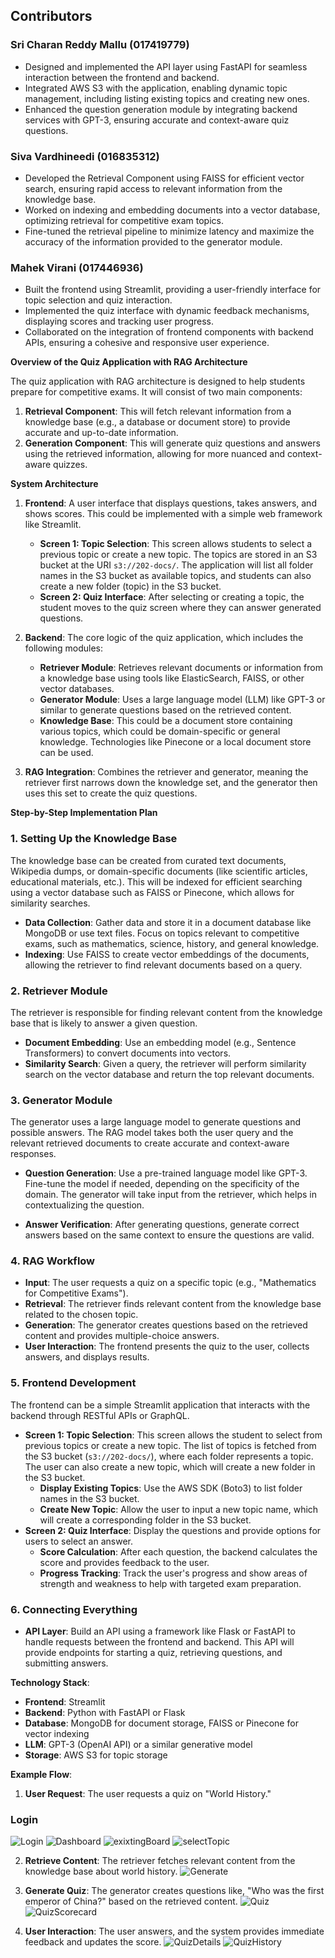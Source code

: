 ## Contributors

### Sri Charan Reddy Mallu (017419779)

- Designed and implemented the API layer using FastAPI for seamless interaction between the frontend and backend.
- Integrated AWS S3 with the application, enabling dynamic topic management, including listing existing topics and creating new ones.
- Enhanced the question generation module by integrating backend services with GPT-3, ensuring accurate and context-aware quiz questions.

### Siva Vardhineedi (016835312)

- Developed the Retrieval Component using FAISS for efficient vector search, ensuring rapid access to relevant information from the knowledge base.
- Worked on indexing and embedding documents into a vector database, optimizing retrieval for competitive exam topics.
- Fine-tuned the retrieval pipeline to minimize latency and maximize the accuracy of the information provided to the generator module.

### Mahek Virani (017446936)

- Built the frontend using Streamlit, providing a user-friendly interface for topic selection and quiz interaction.
- Implemented the quiz interface with dynamic feedback mechanisms, displaying scores and tracking user progress.
- Collaborated on the integration of frontend components with backend APIs, ensuring a cohesive and responsive user experience.



**Overview of the Quiz Application with RAG Architecture**

The quiz application with RAG architecture is designed to help students prepare for competitive exams. It will consist of two main components:
1. **Retrieval Component**: This will fetch relevant information from a knowledge base (e.g., a database or document store) to provide accurate and up-to-date information.
2. **Generation Component**: This will generate quiz questions and answers using the retrieved information, allowing for more nuanced and context-aware quizzes.

**System Architecture**

1. **Frontend**: A user interface that displays questions, takes answers, and shows scores. This could be implemented with a simple web framework like Streamlit.
    - **Screen 1: Topic Selection**: This screen allows students to select a previous topic or create a new topic. The topics are stored in an S3 bucket at the URI `s3://202-docs/`. The application will list all folder names in the S3 bucket as available topics, and students can also create a new folder (topic) in the S3 bucket.
    - **Screen 2: Quiz Interface**: After selecting or creating a topic, the student moves to the quiz screen where they can answer generated questions.

2. **Backend**: The core logic of the quiz application, which includes the following modules:
    - **Retriever Module**: Retrieves relevant documents or information from a knowledge base using tools like ElasticSearch, FAISS, or other vector databases.
    - **Generator Module**: Uses a large language model (LLM) like GPT-3 or similar to generate questions based on the retrieved content.
    - **Knowledge Base**: This could be a document store containing various topics, which could be domain-specific or general knowledge. Technologies like Pinecone or a local document store can be used.

3. **RAG Integration**: Combines the retriever and generator, meaning the retriever first narrows down the knowledge set, and the generator then uses this set to create the quiz questions.

**Step-by-Step Implementation Plan**

### 1. Setting Up the Knowledge Base
The knowledge base can be created from curated text documents, Wikipedia dumps, or domain-specific documents (like scientific articles, educational materials, etc.). This will be indexed for efficient searching using a vector database such as FAISS or Pinecone, which allows for similarity searches.

- **Data Collection**: Gather data and store it in a document database like MongoDB or use text files. Focus on topics relevant to competitive exams, such as mathematics, science, history, and general knowledge.
- **Indexing**: Use FAISS to create vector embeddings of the documents, allowing the retriever to find relevant documents based on a query.

### 2. Retriever Module
The retriever is responsible for finding relevant content from the knowledge base that is likely to answer a given question.

- **Document Embedding**: Use an embedding model (e.g., Sentence Transformers) to convert documents into vectors.
- **Similarity Search**: Given a query, the retriever will perform similarity search on the vector database and return the top relevant documents.

### 3. Generator Module
The generator uses a large language model to generate questions and possible answers. The RAG model takes both the user query and the relevant retrieved documents to create accurate and context-aware responses.

- **Question Generation**: Use a pre-trained language model like GPT-3. Fine-tune the model if needed, depending on the specificity of the domain. The generator will take input from the retriever, which helps in contextualizing the question.

- **Answer Verification**: After generating questions, generate correct answers based on the same context to ensure the questions are valid.

### 4. RAG Workflow
- **Input**: The user requests a quiz on a specific topic (e.g., "Mathematics for Competitive Exams").
- **Retrieval**: The retriever finds relevant content from the knowledge base related to the chosen topic.
- **Generation**: The generator creates questions based on the retrieved content and provides multiple-choice answers.
- **User Interaction**: The frontend presents the quiz to the user, collects answers, and displays results.

### 5. Frontend Development
The frontend can be a simple Streamlit application that interacts with the backend through RESTful APIs or GraphQL.
- **Screen 1: Topic Selection**: This screen allows the student to select from previous topics or create a new topic. The list of topics is fetched from the S3 bucket (`s3://202-docs/`), where each folder represents a topic. The user can also create a new topic, which will create a new folder in the S3 bucket.
    - **Display Existing Topics**: Use the AWS SDK (Boto3) to list folder names in the S3 bucket.
    - **Create New Topic**: Allow the user to input a new topic name, which will create a corresponding folder in the S3 bucket.
- **Screen 2: Quiz Interface**: Display the questions and provide options for users to select an answer.
    - **Score Calculation**: After each question, the backend calculates the score and provides feedback to the user.
    - **Progress Tracking**: Track the user's progress and show areas of strength and weakness to help with targeted exam preparation.

### 6. Connecting Everything
- **API Layer**: Build an API using a framework like Flask or FastAPI to handle requests between the frontend and backend. This API will provide endpoints for starting a quiz, retrieving questions, and submitting answers.

**Technology Stack**:
- **Frontend**: Streamlit
- **Backend**: Python with FastAPI or Flask
- **Database**: MongoDB for document storage, FAISS or Pinecone for vector indexing
- **LLM**: GPT-3 (OpenAI API) or a similar generative model
- **Storage**: AWS S3 for topic storage

**Example Flow**:
1. **User Request**: The user requests a quiz on "World History."
### Login
![Login](images/Login.jpeg)
![Dashboard](images/Dashboard.jpeg)
![exixtingBoard](images/exixtsing.jpeg)
![selectTopic](images/Selecttopic.jpeg)



2. **Retrieve Content**: The retriever fetches relevant content from the knowledge base about world history.
![Generate](images/generate.jpeg)

3. **Generate Quiz**: The generator creates questions like, "Who was the first emperor of China?" based on the retrieved content.
![Quiz](images/quiz.jpeg)
![QuizScorecard](images/scorecard.jpeg)

4. **User Interaction**: The user answers, and the system provides immediate feedback and updates the score.
![QuizDetails](images/Quizdetails.jpeg)
![QuizHistory](images/QuizHistory.jpeg)





